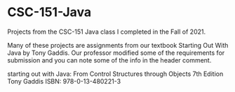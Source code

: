 # CSC-151-Java
Projects from the CSC-151 Java class I completed in the Fall of 2021.

Many of these projects are assignments from our textbook Starting Out With Java by Tony Gaddis. Our professor modified some of the requirements for submission and you can note some of the info in the header comment.

starting out with Java: From Control Structures through Objects
7th Edition
Tony Gaddis
ISBN: 978-0-13-480221-3
